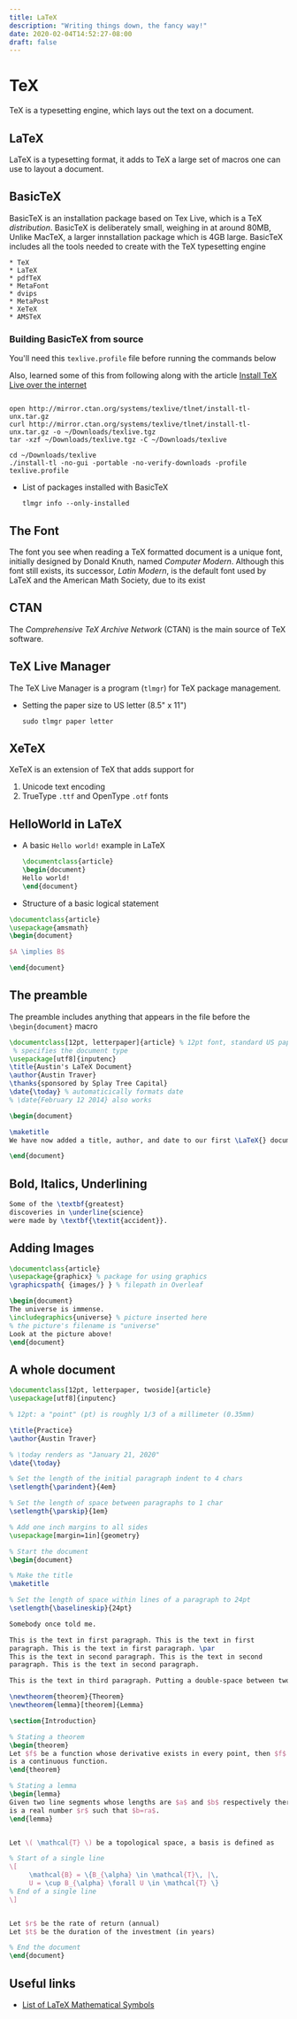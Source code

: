 ```yaml
---
title: LaTeX
description: "Writing things down, the fancy way!"
date: 2020-02-04T14:52:27-08:00
draft: false
---
```


# TeX

TeX is a typesetting engine, which lays out the text on a document.

## LaTeX

LaTeX is a typesetting format, it adds to TeX a large set of macros one can use to layout a document.

## BasicTeX

BasicTeX is an installation package based on Tex Live, which is a TeX
*distribution*. BasicTeX is deliberately small, weighing in at around 80MB,
Unlike MacTeX, a larger innstallation package which is 4GB large. BasicTeX
includes all the tools needed to create with the TeX typesetting engine

    * TeX
    * LaTeX
    * pdfTeX
    * MetaFont
    * dvips
    * MetaPost
    * XeTeX
    * AMSTeX

### Building BasicTeX from source

You'll need this `texlive.profile` file before running the commands below

Also, learned some of this from following along with the article
[Install TeX Live over the internet](https://tug.org/texlive/acquire-netinstall.html)

```text

```


```shell
open http://mirror.ctan.org/systems/texlive/tlnet/install-tl-unx.tar.gz
curl http://mirror.ctan.org/systems/texlive/tlnet/install-tl-unx.tar.gz -o ~/Downloads/texlive.tgz
tar -xzf ~/Downloads/texlive.tgz -C ~/Downloads/texlive

cd ~/Downloads/texlive
./install-tl -no-gui -portable -no-verify-downloads -profile texlive.profile
```


* List of packages installed with BasicTeX

  ```shell
  tlmgr info --only-installed
  ```

## The Font

The font you see when reading a TeX formatted document is a unique font, initially designed by Donald Knuth, named *Computer Modern*. Although this font still exists, its successor, *Latin Modern*, is the default font used by LaTeX and the American Math Society, due to its exist

## CTAN

The *Comprehensive TeX Archive Network* (CTAN) is the main source of TeX software.

## TeX Live Manager

The TeX Live Manager is a program (`tlmgr`) for TeX package management.

* Setting the paper size to US letter (8.5" x 11")

    ```shell
    sudo tlmgr paper letter
    ```

## XeTeX

XeTeX is an extension of TeX that adds support for

1. Unicode text encoding
1. TrueType `.ttf` and OpenType `.otf` fonts

## HelloWorld in LaTeX

* A basic `Hello world!` example in LaTeX

    ```tex
    \documentclass{article}
    \begin{document}
    Hello world!
    \end{document}
    ```

* Structure of a basic logical statement

```tex
\documentclass{article}
\usepackage{amsmath}
\begin{document}

$A \implies B$

\end{document}
```

## The preamble

The preamble includes anything that appears in the file before the
`\begin{document}` macro

```tex
\documentclass[12pt, letterpaper]{article} % 12pt font, standard US paper size
 % specifies the document type
\usepackage[utf8]{inputenc}
\title{Austin's LaTeX Document}
\author{Austin Traver}
\thanks{sponsored by Splay Tree Capital}
\date{\today} % automaticically formats date
% \date{February 12 2014} also works

\begin{document}

\maketitle
We have now added a title, author, and date to our first \LaTeX{} document!

\end{document}
```

## Bold, Italics, Underlining

```tex
Some of the \textbf{greatest}
discoveries in \underline{science}
were made by \textbf{\textit{accident}}.
```

## Adding Images

```tex
\documentclass{article}
\usepackage{graphicx} % package for using graphics
\graphicspath{ {images/} } % filepath in Overleaf

\begin{document}
The universe is immense.
\includegraphics{universe} % picture inserted here
% the picture's filename is "universe"
Look at the picture above!
\end{document}
```

## A whole document

```tex
\documentclass[12pt, letterpaper, twoside]{article}
\usepackage[utf8]{inputenc}

% 12pt: a "point" (pt) is roughly 1/3 of a millimeter (0.35mm)

\title{Practice}
\author{Austin Traver}

% \today renders as "January 21, 2020"
\date{\today}

% Set the length of the initial paragraph indent to 4 chars
\setlength{\parindent}{4em}

% Set the length of space between paragraphs to 1 char
\setlength{\parskip}{1em}

% Add one inch margins to all sides
\usepackage[margin=1in]{geometry}

% Start the document
\begin{document}

% Make the title
\maketitle

% Set the length of space within lines of a paragraph to 24pt
\setlength{\baselineskip}{24pt}

Somebody once told me.

This is the text in first paragraph. This is the text in first
paragraph. This is the text in first paragraph. \par
This is the text in second paragraph. This is the text in second
paragraph. This is the text in second paragraph.

This is the text in third paragraph. Putting a double-space between two lines is the traditional way to separate paragraphs. This is the text in third paragraph.

\newtheorem{theorem}{Theorem}
\newtheorem{lemma}[theorem]{Lemma}

\section{Introduction}

% Stating a theorem
\begin{theorem}
Let $f$ be a function whose derivative exists in every point, then $f$
is a continuous function.
\end{theorem}

% Stating a lemma
\begin{lemma}
Given two line segments whose lengths are $a$ and $b$ respectively there
is a real number $r$ such that $b=ra$.
\end{lemma}


Let \( \mathcal{T} \) be a topological space, a basis is defined as

% Start of a single line
\[
     \mathcal{B} = \{B_{\alpha} \in \mathcal{T}\, |\,
     U = \cup B_{\alpha} \forall U \in \mathcal{T} \}
% End of a single line
\]


Let $r$ be the rate of return (annual)
Let $t$ be the duration of the investment (in years)

% End the document
\end{document}
```

## Useful links

* [List of LaTeX Mathematical Symbols](https://oeis.org/wiki/List_of_LaTeX_mathematical_symbols)
